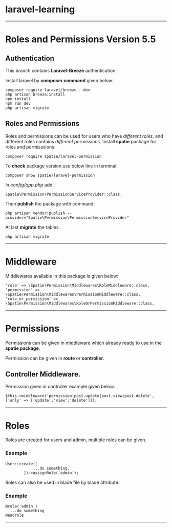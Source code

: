 # laravel-learning

----------------------------------------------------------------------------------------------------------------------------

# Roles and Permissions Version 5.5

## Authentication

This branch contains **Laravel-Breeze** authentication.

Install laravel by **composer command** given below:

```
composer require laravel/breeze --dev
php artisan breeze:install
npm install
npm run dev
php artisan migrate
```

## Roles and Permissions

Roles and permissions can be used for users who have *different roles*, and different roles contains *different permissions*.
Install **spatie** package for roles and permisssions.

```
composer require spatie/laravel-permission
```

To **check** package version use below line in terminal:

```
composer show spatie/laravel-permission
```

In *config/app.php* add:

```
Spatie\Permission\PermissionServiceProvider::class,
```

Then **publish** the package with command:

```
php artisan vendor:publish --provider="Spatie\Permission\PermissionServiceProvider"
```

At last **migrate** the tables.

```
php artisan migrate
```
----------------------------------------------------------------------------------------------------------------------------

# Middleware

Middlewares available in this package is given below:

```
'role' => \Spatie\Permission\Middlewares\RoleMiddleware::class,
'permission' => \Spatie\Permission\Middlewares\PermissionMiddleware::class,
'role_or_permission' => \Spatie\Permission\Middlewares\RoleOrPermissionMiddleware::class,
```

----------------------------------------------------------------------------------------------------------------------------

# Permissions

Permissions can be given in middleware which already ready to use in the **spatie package**.

Permission can be given in **route** or **controller**.

## Controller Middleware.

Permission given in controller example given below:

```
$this->middleware('permission:post.update|post.view|post.delete',['only' => ['update','view','delete']]);
```

----------------------------------------------------------------------------------------------------------------------------

# Roles

Roles are created for users and admin, multiple roles can be given.

### Example

```
User::create([
            ...do something,
        ])->assignRole('admin');
```

Roles can also be used in blade file by blade attribute.

### Example

```
@role('admin')
  ...do something
@endrole
```

----------------------------------------------------------------------------------------------------------------------------






